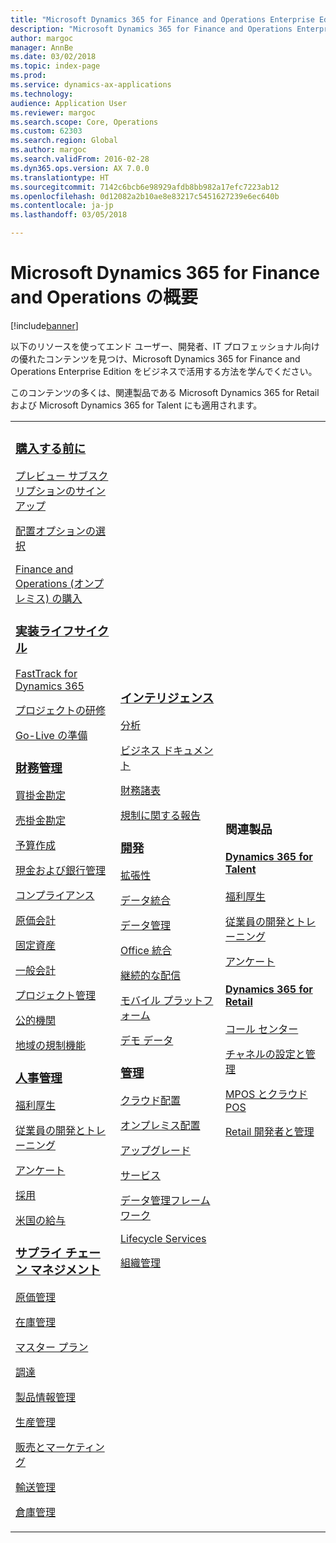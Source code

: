 ```yaml
---
title: "Microsoft Dynamics 365 for Finance and Operations Enterprise Edition のドキュメント"
description: "Microsoft Dynamics 365 for Finance and Operations Enterprise Edition のドキュメント"
author: margoc
manager: AnnBe
ms.date: 03/02/2018
ms.topic: index-page
ms.prod: 
ms.service: dynamics-ax-applications
ms.technology: 
audience: Application User
ms.reviewer: margoc
ms.search.scope: Core, Operations
ms.custom: 62303
ms.search.region: Global
ms.author: margoc
ms.search.validFrom: 2016-02-28
ms.dyn365.ops.version: AX 7.0.0
ms.translationtype: HT
ms.sourcegitcommit: 7142c6bcb6e98929afdb8bb982a17efc7223ab12
ms.openlocfilehash: 0d12082a2b10ae8e83217c5451627239e6ec640b
ms.contentlocale: ja-jp
ms.lasthandoff: 03/05/2018

---
```


# <a name="introduction-to-microsoft-dynamics-365-for-finance-and-operations"></a>Microsoft Dynamics 365 for Finance and Operations の概要
[!include[banner](includes/banner.md)]

以下のリソースを使ってエンド ユーザー、開発者、IT プロフェッショナル向けの優れたコンテンツを見つけ、Microsoft Dynamics 365 for Finance and Operations Enterprise Edition をビジネスで活用する方法を学んでください。 

このコンテンツの多くは、関連製品である Microsoft Dynamics 365 for Retail および Microsoft Dynamics 365 for Talent にも適用されます。 

<table>
<colgroup>
<col width="33%" />
<col width="33%" />
<col width="33%" />
</colgroup>
<tbody>
<tr class="odd">
<td>
<h3><a href="get-started/before-you-buy.md">購入する前に</a></h3>
<p><a href="../dev-itpro/dev-tools/sign-up-preview-subscription.md">プレビュー サブスクリプションのサインアップ</a></p>
 <p><a href="../dev-itpro/deployment/choose-deployment-type.md">配置オプションの選択</a></p>
 <p><a href="get-started/purchase-on-premises.md">Finance and Operations (オンプレミス) の購入</a></p>

<h3><a href="imp-lifecycle/implementation-lifecycle.md">実装ライフサイクル</a></h3>
<p><a href="get-started/fasttrack-dynamics-365-overview.md">FastTrack for Dynamics 365</a></p>
<p><a href="imp-lifecycle/onboard.md">プロジェクトの研修</a></p>
<p><a href="imp-lifecycle/prepare-go-live.md">Go-Live の準備</a></p>
  
<h3><a href="../financials/index.md">財務管理</a></h3>
<p><a href="../financials/accounts-payable/accounts-payable.md">買掛金勘定</a></p>
<p><a href="../financials/accounts-receivable/accounts-receivable.md">売掛金勘定</a></p>
<p><a href="../financials/budgeting/budgeting-overview.md">予算作成</a></p>
<p><a href="../financials/cash-bank-management/cash-bank-management.md">現金および銀行管理</a></p>
<p><a href="../financials/general-ledger/audit-policy-rules.md">コンプライアンス</a></p>
<p><a href="../financials/cost-accounting/cost-accounting-home-page.md">原価会計</a></p>
<p><a href="../financials/fixed-assets/fixed-assets.md">固定資産</a></p>
<p><a href="../financials/general-ledger/general-ledger.md">一般会計</a></p>
<p><a href="../financials/project-management/overview-project-management-accounting.md">プロジェクト管理</a></p>
<p><a href="../financials/public-sector/public-sector-functionality.md">公的機関</a></p>
<p><a href="../dev-itpro/lcs-solutions/country-region.md">地域の規制機能</a></p>

<H3><a href="hr/hr-landing-page.md">人事管理</a></h3>
<p><a href="../talent/manage-benefit-program.md">福利厚生</a></p>
<p><a href="../talent/performance-management-overview.md">従業員の開発とトレーニング</a></p>
<p><a href="../talent/questionnaires.md">アンケート</a></p>
<p><a href="hr/manage-recruiting-process.md">採用</a></p>
<p><a href="hr/localizations/noam-usa-payroll.md">米国の給与</a></p>

<h3><a href="../supply-chain/index.md">サプライ チェーン マネジメント</a></h3>
<p><a href="../supply-chain/cost-management/costing-sheets.md">原価管理</a></p>
<p><a href="../supply-chain/inventory/inventory-home-page.md">在庫管理</a></p>
<p><a href="../supply-chain/master-planning/master-plans.md">マスター プラン</a></p>
<p><a href="../supply-chain/procurement/procurement-sourcing-overview.md">調達</a></p>
<p><a href="../supply-chain/pim/product-information.md">製品情報管理</a></p>
<p><a href="../supply-chain/production-control/production-process-overview.md">生産管理</a></p>
<p><a href="../supply-chain/sales-marketing/overview-sales-marketing.md">販売とマーケティング</a></p>
<p><a href="../supply-chain/transportation/transportation-management-overview.md">輸送管理</a></p>
<p><a href="../supply-chain/warehousing/warehouse-configuration.md">倉庫管理</a></p>

</td>
<td>
<h3><a href="../dev-itpro/analytics/bi-reporting-home-page.md">インテリジェンス</a></h3>
<p><a href="../dev-itpro/analytics/analytics.md">分析</a></p>
 <p><a href="../dev-itpro/analytics/document-reporting-services.md">ビジネス ドキュメント</a></p>
<p><a href="../dev-itpro/analytics/financial-reporting-intro.md">財務諸表</a></p>
<p><a href="../dev-itpro/analytics/general-electronic-reporting.md">規制に関する報告</a></p>



<h3><a href="../dev-itpro/dev-tools/developer-home-page.md">開発</h3>
<p><a href="../dev-itpro/extensibility/extensibility-home-page.md">拡張性</a></p>

<p><a href="../dev-itpro/data-entities/integration-overview.md">データ統合</a></p>
<p><a href="../dev-itpro/data-entities/data-entities.md">データ管理</a></p>

<p><a href="../dev-itpro/office-integration/office-integration.md">Office 統合</a></p>
<p><a href="../dev-itpro/dev-tools/continuous-delivery-home-page.md">継続的な配信</a></p>
<p><a href="../dev-itpro/mobile-apps/platform/mobile-platform-home-page.md">モバイル プラットフォーム</a></p>
<p><a href="get-started/demo-data.md">デモ データ</a></p>

<h3><a href="../dev-itpro/sysadmin/system-administration-home-page.md">管理</h3>
<p><a href="../dev-itpro/deployment/cloud-deployment-overview.md">クラウド配置</a></p>
<p><a href="../dev-itpro/deployment/on-premises-deployment-landing-page.md">オンプレミス配置</a></p>
<p><a href="../dev-itpro/migration-upgrade/upgrade-home-page.md">アップグレード</a></p>
<p><a href="../dev-itpro/dev-tools/continuous-delivery-home-page.md#servicing">サービス</a></p>
<p><a href="../dev-itpro/data-entities/data-entities.md">データ管理フレームワーク</a></p>
<p><a href="../dev-itpro/lifecycle-services/lcs.md">Lifecycle Services</a></p>
<p><a href="organization-administration/organization-administration-home-page.md">組織管理</a></p>
</td>
<td>
<h3>関連製品</h3>
<h4><a href="../talent/index.md">Dynamics 365 for Talent</a></h4>
<p><a href="../talent/manage-benefit-program.md">福利厚生</a></p>
<p><a href="../talent/performance-management-overview.md">従業員の開発とトレーニング</a></p>
<p><a href="../talent/questionnaires.md">アンケート</a></p>

<h4><a href="../retail/index.md">Dynamics 365 for Retail</a></h4>
<p><a href="../retail/call-center-functionality.md">コール センター</p>
<p><a href="../retail/define-maintain-retail-channels.md">チャネルの設定と管理</p>
<p><a href="../retail/retail-peripherals-overview.md">MPOS とクラウド POS</p>
<p><a href="../retail/dev-itpro/dev-retail-home-page.md">Retail 開発者と管理</p>

</td>
</tr>

</tbody>
</table>


